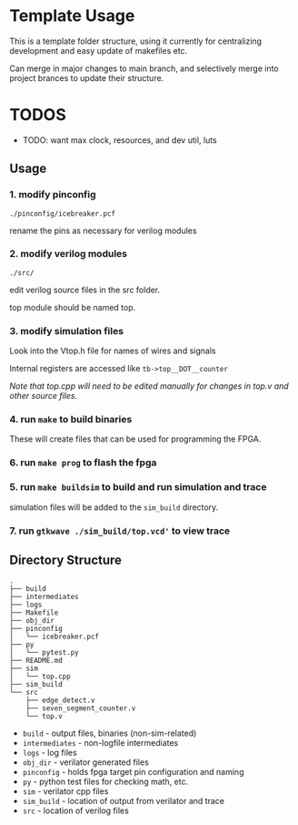# Template Usage

This is a template folder structure, using it currently
for centralizing development and easy update of makefiles etc.

Can merge in major changes to main branch, and selectively
merge into project brances to update their structure.

# TODOS

+ TODO: want max clock, resources, and dev util, luts

## Usage

### 1. modify pinconfig

`./pinconfig/icebreaker.pcf`

rename the pins as necessary for verilog modules


### 2. modify verilog modules

`./src/`

edit verilog source files in the src folder.

top module should be named top.

### 3. modify simulation files

Look into the Vtop.h file for names of wires and signals

Internal registers are accessed like `tb->top__DOT__counter`

*Note that top.cpp will need to be edited manually for changes in top.v and other source files.*


### 4. run `make` to build binaries

These will create files that can be used for programming the FPGA.

### 6. run `make prog` to flash the fpga

### 5. run `make buildsim` to build and run simulation and trace

simulation files will be added to the `sim_build` directory.


### 7. run `gtkwave ./sim_build/top.vcd'` to view trace

## Directory Structure

```
.
├── build
├── intermediates
├── logs
├── Makefile
├── obj_dir
├── pinconfig
│   └── icebreaker.pcf
├── py
│   └── pytest.py
├── README.md
├── sim
│   └── top.cpp
├── sim_build
└── src
    ├── edge_detect.v
    ├── seven_segment_counter.v
    └── top.v
```

- `build` - output files, binaries (non-sim-related)
- `intermediates` - non-logfile intermediates
- `logs` - log files
- `obj_dir` - verilator generated files
- `pinconfig` - holds fpga target pin configuration and naming
- `py` - python test files for checking math, etc.
- `sim` - verilator cpp files
- `sim_build` - location of output from verilator and trace
- `src` - location of verilog files
